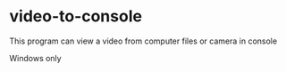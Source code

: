 # video-to-console
This program can view a video from computer files or camera in console

Windows only
